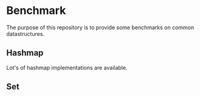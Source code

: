 # Benchmark

The purpose of this repository is to provide some benchmarks on common datastructures.

## Hashmap

Lot's of hashmap implementations are available.

## Set
